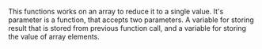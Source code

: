 This functions works on an array to reduce it to a single value.
It's parameter is a function, that accepts two parameters.
A variable for storing result that is stored from previous function call,
and a variable for storing the value of array elements.
